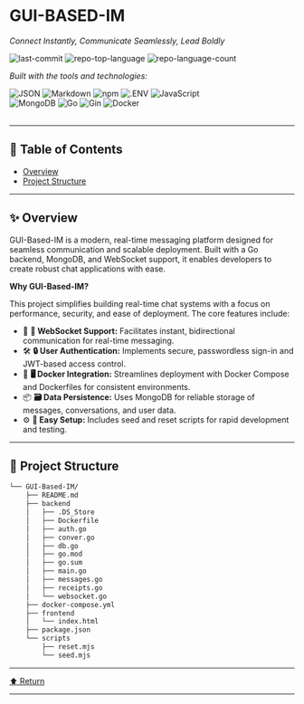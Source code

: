 <div id="top">

<!-- HEADER STYLE: CLASSIC -->
<div align="left">


# GUI-BASED-IM

<em>Connect Instantly, Communicate Seamlessly, Lead Boldly</em>

<!-- BADGES -->
<img src="https://img.shields.io/github/last-commit/EchoRatz/GUI-Based-IM?style=flat&logo=git&logoColor=white&color=0080ff" alt="last-commit">
<img src="https://img.shields.io/github/languages/top/EchoRatz/GUI-Based-IM?style=flat&color=0080ff" alt="repo-top-language">
<img src="https://img.shields.io/github/languages/count/EchoRatz/GUI-Based-IM?style=flat&color=0080ff" alt="repo-language-count">

<em>Built with the tools and technologies:</em>

<img src="https://img.shields.io/badge/JSON-000000.svg?style=flat&logo=JSON&logoColor=white" alt="JSON">
<img src="https://img.shields.io/badge/Markdown-000000.svg?style=flat&logo=Markdown&logoColor=white" alt="Markdown">
<img src="https://img.shields.io/badge/npm-CB3837.svg?style=flat&logo=npm&logoColor=white" alt="npm">
<img src="https://img.shields.io/badge/.ENV-ECD53F.svg?style=flat&logo=dotenv&logoColor=black" alt=".ENV">
<img src="https://img.shields.io/badge/JavaScript-F7DF1E.svg?style=flat&logo=JavaScript&logoColor=black" alt="JavaScript">
<br>
<img src="https://img.shields.io/badge/MongoDB-47A248.svg?style=flat&logo=MongoDB&logoColor=white" alt="MongoDB">
<img src="https://img.shields.io/badge/Go-00ADD8.svg?style=flat&logo=Go&logoColor=white" alt="Go">
<img src="https://img.shields.io/badge/Gin-008ECF.svg?style=flat&logo=Gin&logoColor=white" alt="Gin">
<img src="https://img.shields.io/badge/Docker-2496ED.svg?style=flat&logo=Docker&logoColor=white" alt="Docker">

</div>
<br>

---

## 📄 Table of Contents

- [Overview](#-overview)
- [Project Structure](#-project-structure)

---

## ✨ Overview

GUI-Based-IM is a modern, real-time messaging platform designed for seamless communication and scalable deployment. Built with a Go backend, MongoDB, and WebSocket support, it enables developers to create robust chat applications with ease.

**Why GUI-Based-IM?**

This project simplifies building real-time chat systems with a focus on performance, security, and ease of deployment. The core features include:

- 🧩 **🚀 WebSocket Support:** Facilitates instant, bidirectional communication for real-time messaging.
- 🛠️ **🔒 User Authentication:** Implements secure, passwordless sign-in and JWT-based access control.
- 🐳 **🖥️ Docker Integration:** Streamlines deployment with Docker Compose and Dockerfiles for consistent environments.
- 📦 **🗃️ Data Persistence:** Uses MongoDB for reliable storage of messages, conversations, and user data.
- ⚙️ **🔧 Easy Setup:** Includes seed and reset scripts for rapid development and testing.

---

## 📁 Project Structure

```sh
└── GUI-Based-IM/
    ├── README.md
    ├── backend
    │   ├── .DS_Store
    │   ├── Dockerfile
    │   ├── auth.go
    │   ├── conver.go
    │   ├── db.go
    │   ├── go.mod
    │   ├── go.sum
    │   ├── main.go
    │   ├── messages.go
    │   ├── receipts.go
    │   └── websocket.go
    ├── docker-compose.yml
    ├── frontend
    │   └── index.html
    ├── package.json
    └── scripts
        ├── reset.mjs
        └── seed.mjs
```

---

<div align="left"><a href="#top">⬆ Return</a></div>

---
